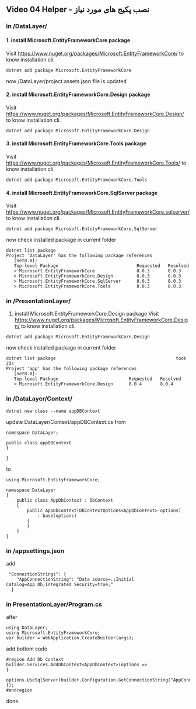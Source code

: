 ## Video 04 Helper - نصب پکیج های مورد نیاز


### in /DataLayer/

#### 1. install Microsoft.EntityFrameworkCore package
Visit https://www.nuget.org/packages/Microsoft.EntityFrameworkCore/ to know installation cli.
```
dotnet add package Microsoft.EntityFrameworkCore
```
now /DataLayer/project.assets.json file is updated
#### 2. install Microsoft.EntityFrameworkCore.Design package
Visit https://www.nuget.org/packages/Microsoft.EntityFrameworkCore.Design/ to know installation cli.
```
dotnet add package Microsoft.EntityFrameworkCore.Design
```
#### 3. install Microsoft.EntityFrameworkCore.Tools package
Visit https://www.nuget.org/packages/Microsoft.EntityFrameworkCore.Tools/ to know installation cli.
```
dotnet add package Microsoft.EntityFrameworkCore.Tools
```
#### 4. install Microsoft.EntityFrameworkCore.SqlServer package
Visit https://www.nuget.org/packages/Microsoft.EntityFrameworkCore.sqlserver/ to know installation cli.
```
dotnet add package Microsoft.EntityFrameworkCore.SqlServer 
```
now check installed package in current folder
```
dotnet list package
Project 'DataLayer' has the following package references
   [net8.0]: 
   Top-level Package                              Requested   Resolved
   > Microsoft.EntityFrameworkCore                8.0.3       8.0.3   
   > Microsoft.EntityFrameworkCore.Design         8.0.3       8.0.3   
   > Microsoft.EntityFrameworkCore.SqlServer      8.0.3       8.0.3   
   > Microsoft.EntityFrameworkCore.Tools          8.0.3       8.0.3
```
### in /PresentationLayer/
1. install Microsoft.EntityFrameworkCore.Design package
Visit https://www.nuget.org/packages/Microsoft.EntityFrameworkCore.Design/ to know installation cli.
```
dotnet add package Microsoft.EntityFrameworkCore.Design
```
now check installed package in current folder
```
dotnet list package                                              took 23s
Project 'app' has the following package references
   [net8.0]: 
   Top-level Package                           Requested   Resolved
   > Microsoft.EntityFrameworkCore.Design      8.0.4       8.0.4  
```

### in /DataLayer/Context/
```
dotnet new class --name appDBContext
```
update DataLayer/Context/appDBContext.cs
from
```
namespace DataLayer;

public class appDBContext
{

}
```
to
```
using Microsoft.EntityFrameworkCore;

namespace DataLayer
{
    public class AppDbContext : DbContext
    {
        public AppDbContext(DbContextOptions<AppDbContext> options)
            : base(options)
        {
        }
    }
}
```
### in /appsettings.json
add
```
 "ConnectionStrings": {
    "AppConnectionString": "Data source=.;Initial Catalog=App_Db;Integrated Security=true;"
  }
```
### in PresentationLayer/Program.cs
after
```
using DataLayer;
using Microsoft.EntityFrameworkCore;
var builder = WebApplication.CreateBuilder(args);
```
add bottom code
```
#region Add Db Context
builder.Services.AddDbContext<AppDbContext>(options =>
{
    options.UseSqlServer(builder.Configuration.GetConnectionString("AppConnectionString"));
});
#endregion
```
done.
